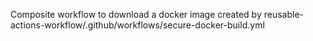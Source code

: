 
Composite workflow to download a docker image created by
reusable-actions-workflow/.github/workflows/secure-docker-build.yml
